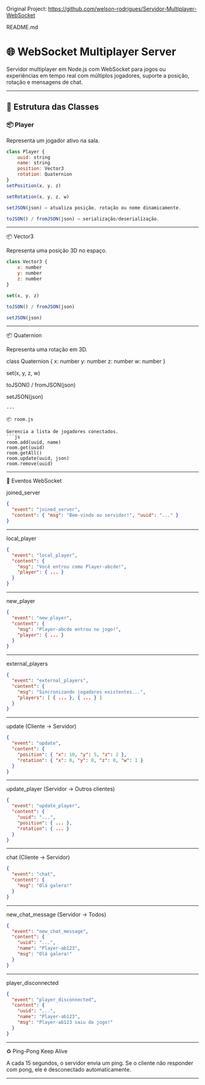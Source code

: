 Original Project: https://github.com/welson-rodrigues/Servidor-Multiplayer-WebSocket


README.md

# 🌐 WebSocket Multiplayer Server

Servidor multiplayer em Node.js com WebSocket para jogos ou experiências em tempo real com múltiplos jogadores, suporte a posição, rotação e mensagens de chat.

---

## 🧱 Estrutura das Classes

### 📦 Player

Representa um jogador ativo na sala.

```js
class Player {
    uuid: string
    name: string
    position: Vector3
    rotation: Quaternion
}
setPosition(x, y, z)

setRotation(x, y, z, w)

setJSON(json) — atualiza posição, rotação ou nome dinamicamente.

toJSON() / fromJSON(json) — serialização/deserialização.

```

---

📦 Vector3

Representa uma posição 3D no espaço.
```js
class Vector3 {
    x: number
    y: number
    z: number
}

set(x, y, z)

toJSON() / fromJSON(json)

setJSON(json)

```

---

📦 Quaternion

Representa uma rotação em 3D.

class Quaternion {
    x: number
    y: number
    z: number
    w: number
}

set(x, y, z, w)

toJSON() / fromJSON(json)

setJSON(json)

```
---

📦 room.js

Gerencia a lista de jogadores conectados.
```js
room.add(uuid, name)
room.get(uuid)
room.getAll()
room.update(uuid, json)
room.remove(uuid)

```
---

🔄 Eventos WebSocket

joined_server
```json
{
  "event": "joined_server",
  "content": { "msg": "Bem-vindo ao servidor!", "uuid": "..." }
}
```

---

local_player
```json
{
  "event": "local_player",
  "content": {
    "msg": "Você entrou como Player-abcde!",
    "player": { ... }
  }
}

```
---

new_player
```json
{
  "event": "new_player",
  "content": {
    "msg": "Player-abcde entrou no jogo!",
    "player": { ... }
  }
}
```

---

external_players
```json
{
  "event": "external_players",
  "content": {
    "msg": "Sincronizando jogadores existentes...",
    "players": [ { ... }, { ... } ]
  }
}

```
---

update (Cliente → Servidor)
```json
{
  "event": "update",
  "content": {
    "position": { "x": 10, "y": 5, "z": 2 },
    "rotation": { "x": 0, "y": 0, "z": 0, "w": 1 }
  }
}

```
---

update_player (Servidor → Outros clientes)
```json
{
  "event": "update_player",
  "content": {
    "uuid": "...",
    "position": { ... },
    "rotation": { ... }
  }
}
```

---

chat (Cliente → Servidor)
```json
{
  "event": "chat",
  "content": {
    "msg": "Olá galera!"
  }
}

```
---

new_chat_message (Servidor → Todos)
```json
{
  "event": "new_chat_message",
  "content": {
    "uuid": "...",
    "name": "Player-ab123",
    "msg": "Olá galera!"
  }
}

```
---

player_disconnected
```json
{
  "event": "player_disconnected",
  "content": {
    "uuid": "...",
    "name": "Player-ab123",
    "msg": "Player-ab123 saiu do jogo!"
  }
}
```

---

♻️ Ping-Pong Keep Alive

A cada 15 segundos, o servidor envia um ping. Se o cliente não responder com pong, ele é desconectado automaticamente.


---
